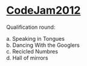 <a href="http://code.google.com/codejam/">CodeJam2012</a>
===========
Qualification round:

a. Speaking in Tongues <br>
b. Dancing With the Googlers <br>
c. Recicled Numbres <br>
d. Hall of mirrors <br>	